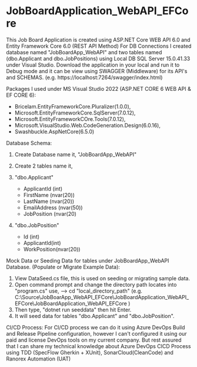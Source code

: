 # JobBoardApplication_WebAPI_EFCore
This Job Board Application is created using ASP.NET Core WEB API 6.0 and Entity Framework Core 6.0 (REST API Method)
For DB Connections I created database named "JobBoardApp_WebAPI" and two tables named (dbo.Applicant and dbo.JobPositions) using Local DB SQL Server 15.0.41.33 under Visual Studio.
Download the application in your local and run it to Debug mode and it can be view using SWAGGER (Middleware) for its API's and SCHEMAS. (e.g. https://localhost:7264/swagger/index.html)

Packages I used under MS Visual Studio 2022 (ASP.NET CORE 6 WEB API & EF CORE 6): 
- Bricelam.EntityFrameworkCore.Pluralizer(1.0.0),
- Microsoft.EntityFrameworkCore.SqlServer(7.0.12),
- Microsoft.EntityFrameworkCOre.Tools(7.0.12),
- Microsoft.VisualStudio.Web.CodeGeneration.Design(6.0.16),
- Swashbuckle.AspNetCore(6.5.0)

Database Schema:
1. Create Database name it, "JobBoardApp_WebAPI"
2. Create 2 tables name it,
3. "dbo.Applicant"
   - ApplicantId (int)
   - FirstName (nvar(20))
   - LastName (nvar(20))
   - EmailAddress (nvar(50))
   - JobPosition (nvar(20)

4. "dbo.JobPosition"
   - Id (int)
   - ApplicantId(int)
   - WorkPosition(nvar(20))

Mock Data or Seeding Data for tables under JobBoardApp_WebAPI Database. (Populate or Migrate Example Data):
1. View DataSeed.cs file, this is used on seeding or migrating sample data.
2. Open command prompt and change the directory path locates into "program.cs" use, --> cd "local_directory_path" (e.g. C:\Source\JobBoarApp_WebAPI_EFCore\JobBoardApplication_WebAPI_EFCore\JobBoardApplication_WebAPI_EFCore )
3. Then type, "dotnet run seeddata" then hit Enter.
4. It will seed data for tables "dbo.Applicant" and "dbo.JobPosition".

CI/CD Process:
For CI/CD process we can do it using Azure DevOps Build and Release Pipeline configuration, however I can't configured it using our paid and license DevOps tools on my current company. 
But rest assured that I can share my technical knowledge about Azure DevOps CICD Process using TDD (SpecFlow Gherkin + XUnit), SonarCloud(CleanCode) and Ranorex Automation (UAT)
